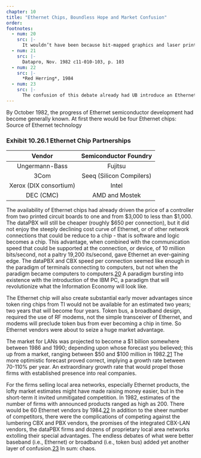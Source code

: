 ```yaml
---
chapter: 10
title: "Ethernet Chips, Boundless Hope and Market Confusion"
order: 
footnotes:
  - num: 20
    src: |-
      It wouldn’t have been because bit-mapped graphics and laser printers would have driven a personal computer into the market if IBM had missed the boat.
  - num: 21
    src: |-
      Datapro, Nov. 1982 c11-010-103, p. 103
  - num: 22
    src: |-
      *Red Herring*, 1984
  - num: 23
    src: |-
      The confusion of this debate already had UB introduce an Ethernet over broadband (UB) and token ring was seen as working with either.
---
```


By October 1982, the progress of Ethernet semiconductor development had become generally known. At first there would be four Ethernet chips:
Source of Ethernet technology
	
### Exhibit 10.26.1 Ethernet Chip Partnerships

**Vendor**|**Semiconductor Foundry**
:-----:|:-----:
Ungermann-Bass|Fujitsu
3Com|Seeq (Silicon Compilers)
Xerox (DIX consortium)|Intel
DEC (CMC)|AMD and Mostek

The availability of Ethernet chips had already driven the price of a controller from two printed circuit boards to one and from $3,000 to less than $1,000. The dataPBX will still be cheaper (roughly $650 per connection), but it did not enjoy the steeply declining cost curve of Ethernet, or of other network connections that could be reduce to a chip - that is software and logic becomes a chip. This advantage, when combined with the communication speed that could be supported at the connection, or device, of 10 million bits/second, not a paltry 19,200 its/second, gave Ethernet an ever-gaining edge. The dataPBX and CBX speed per connection seemed like enough in the paradigm of terminals connecting to computers, but not when the paradigm became computers to computers.<a name="fnloc20" href="#fn20">20</a> A paradigm bursting into existence with the introduction of the IBM PC, a paradigm that will revolutionize what the Information Economy will look like.

The Ethernet chip will also create substantial early mover advantages since token ring chips from TI would not be available for an estimated two years; two years that will become four years. Token bus, a broadband design, required the use of RF modems, not the simple transceiver of Ethernet, and modems will preclude token bus from ever becoming a chip in time. So Ethernet vendors were about to seize a huge market advantage.

The market for LANs was projected to become a $1 billion somewhere between 1986 and 1990; depending upon whose forecast you believed; this up from a market, ranging between $50 and $100 million in 1982.<a name="fnloc21" href="#fn21">21</a> The more optimistic forecast proved correct, implying a growth rate between 70-110% per year. An extraordinary growth rate that would propel those firms with established presence into real companies.

For the firms selling local area networks, especially Ethernet products, the lofty market estimates might have made raising money easier, but in the short-term it invited unmitigated competition. In 1982, estimates of the number of firms with announced products ranged as high as 200. There would be 60 Ethernet vendors by 1984.<a name="fnloc22" href="#fn22">22</a> In addition to the sheer number of competitors, there were the complications of competing against the lumbering CBX and PBX vendors, the promises of the integrated CBX-LAN vendors, the dataPBX firms and dozens of proprietary local area networks extolling their special advantages. The endless debates of what were better baseband (i.e., Ethernet) or broadband (i.e., token bus) added yet another layer of confusion.<a name="fnloc23" href="#fn23">23</a> In sum: chaos.
